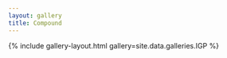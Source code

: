 ```yaml
---
layout: gallery
title: Compound
---
```


{% include gallery-layout.html gallery=site.data.galleries.IGP %}
